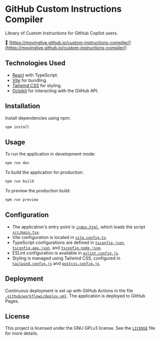 
# GitHub Custom Instructions Compiler

Library of Custom Instructions for GitHub Copilot users.

🔗 [https://movinglive.github.io/custom-instructions-compiler/](https://movinglive.github.io/custom-instructions-compiler/)

## Technologies Used

- [React](https://reactjs.org/) with TypeScript.
- [Vite](https://vitejs.dev/) for bundling.
- [Tailwind CSS](https://tailwindcss.com/) for styling.
- [Octokit](https://github.com/octokit/octokit.js) for interacting with the GitHub API.

## Installation

Install dependencies using npm:

```sh
npm install
```

## Usage

To run the application in development mode:

```sh
npm run dev
```

To build the application for production:

```sh
npm run build
```

To preview the production build:

```sh
npm run preview
```

## Configuration

- The application's entry point is [`index.html`](index.html), which loads the script [`src/main.tsx`](src/main.tsx).
- Vite configuration is located in [`vite.config.ts`](vite.config.ts).
- TypeScript configurations are defined in [`tsconfig.json`](tsconfig.json), [`tsconfig.app.json`](tsconfig.app.json), and [`tsconfig.node.json`](tsconfig.node.json).
- ESLint configuration is available in [`eslint.config.js`](eslint.config.js).
- Styling is managed using Tailwind CSS, configured in [`tailwind.config.js`](tailwind.config.js) and [`postcss.config.js`](postcss.config.js).

## Deployment

Continuous deployment is set up with GitHub Actions in the file [`.github/workflows/deploy.yml`](.github/workflows/deploy.yml). The application is deployed to GitHub Pages.

## License

This project is licensed under the GNU GPLv3 license. See the [`LICENSE`](LICENSE) file for more details.
